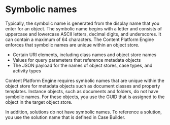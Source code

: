# Symbolic names

Typically, the symbolic name is generated from the display
name that you enter for an object. The symbolic name begins with a
letter and consists of uppercase and lowercase ASCII letters, decimal
digits, and underscores. It can contain a maximum of 64 characters.
The Content Platform Engine enforces
that symbolic names are unique within an object store.

- Certain URI elements, including class names and object store names
- Values for query parameters that reference metadata objects
- The JSON payload for the names of object stores, case types, and activity types

Content Platform Engine requires
symbolic names that are unique within the object store for metadata
objects such as document classes and property templates. Instance
objects, such as documents and folders, do not have symbolic names.
For these objects, you use the GUID that is assigned to the object
in the target object store.

In addition, solutions
do not have symbolic names. To reference a solution, you use the solution
name that is defined in Case Builder.